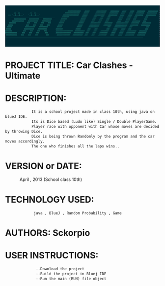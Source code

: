 ![](cc.png)

# PROJECT TITLE: Car Clashes -Ultimate

# DESCRIPTION:
                It is a school project made in class 10th, using java on blueJ IDE. 
                Its is Dice based (Ludo like) Single / Double PlayerGame.
                Player race with opponent with Car whose moves are decided by throwing Dice.
                Dice is being thrown Randomly by the program and the car moves accordingly.
                The one who finishes all the laps wins..

# VERSION or DATE:
                April , 2013 (School class 10th)

# TECHNOLOGY USED: 
                 java , BlueJ , Random Probability , Game

# AUTHORS: Sckorpio

# USER INSTRUCTIONS:
                  --Download the project
                  --Build the project in Bluej IDE
                  --Run the main (RUN) file object


